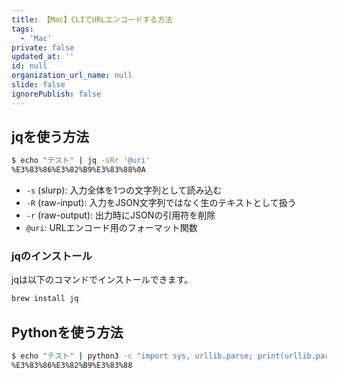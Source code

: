 ```yaml
---
title: 【Mac】CLIでURLエンコードする方法
tags:
  - 'Mac'
private: false
updated_at: ''
id: null
organization_url_name: null
slide: false
ignorePublish: false
---
```

## jqを使う方法

```bash
$ echo "テスト" | jq -sRr '@uri'
%E3%83%86%E3%82%B9%E3%83%88%0A
```

- `-s` (slurp): 入力全体を1つの文字列として読み込む
- `-R` (raw-input): 入力をJSON文字列ではなく生のテキストとして扱う
- `-r` (raw-output): 出力時にJSONの引用符を削除
- `@uri`: URLエンコード用のフォーマット関数

### jqのインストール

jqは以下のコマンドでインストールできます。

```bash
brew install jq
```

## Pythonを使う方法

```bash
$ echo "テスト" | python3 -c "import sys, urllib.parse; print(urllib.parse.quote(sys.stdin.read().strip()))"
%E3%83%86%E3%82%B9%E3%83%88
```
